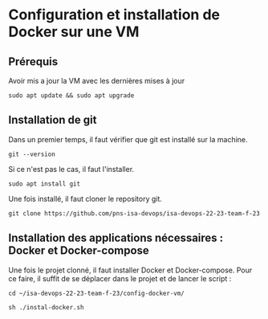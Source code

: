 # Configuration et installation de Docker sur une VM

## Prérequis
Avoir mis a jour la VM avec les dernières mises à jour

```sudo apt update && sudo apt upgrade```

## Installation de git
Dans un premier temps, il faut vérifier que git est installé sur la machine.

```git --version ```

Si ce n'est pas le cas, il faut l'installer.

```sudo apt install git```

Une fois installé, il faut cloner le repository git.

```git clone https://github.com/pns-isa-devops/isa-devops-22-23-team-f-23```

## Installation des applications nécessaires : Docker et Docker-compose

Une fois le projet clonné, il faut installer Docker et Docker-compose.
Pour ce faire, il suffit de se déplacer dans le projet et de lancer le script : 

```cd ~/isa-devops-22-23-team-f-23/config-docker-vm/```

```sh ./instal-docker.sh```



